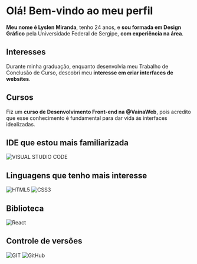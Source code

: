 # Olá! Bem-vindo ao meu perfil

**Meu nome é Lyslen Miranda**, tenho 24 anos, e **sou formada em Design Gráfico** pela Universidade Federal de Sergipe, **com experiência na área**.

## Interesses
Durante minha graduação, enquanto desenvolvia meu Trabalho de Conclusão de Curso, descobri meu **interesse em criar interfaces de websites**.

## Cursos
Fiz um **curso de Desenvolvimento Front-end na @VainaWeb**, pois acredito que esse conhecimento é fundamental para dar vida às interfaces idealizadas.

## IDE que estou mais familiarizada
![VISUAL STUDIO CODE](https://img.shields.io/badge/Visual%20Studio%20Code-007ACC.svg?style=for-the-badge&logo=Visual-Studio-Code&logoColor=white)

## Linguagens que tenho mais interesse
![HTML5](https://img.shields.io/badge/HTML5-E34F26.svg?style=for-the-badge&logo=HTML5&logoColor=white)
![CSS3](https://img.shields.io/badge/CSS3-1572B6.svg?style=for-the-badge&logo=CSS3&logoColor=white)

## Biblioteca
![React](https://img.shields.io/badge/react-%2320232a.svg?style=for-the-badge&logo=react&logoColor=%2361DAFB)

## Controle de versões
![GIT](https://img.shields.io/badge/Git-F05032.svg?style=for-the-badge&logo=Git&logoColor=white)
![GitHub](https://img.shields.io/badge/github-%23121011.svg?style=for-the-badge&logo=github&logoColor=white)

